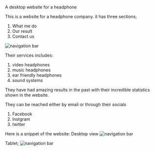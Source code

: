A desktop website for a headphone 

This is a website for a headphone company. it has three sections;
1. What me do
2. Our result
3. Contact us

![navigation bar](/images/headphones_hero_1.jpg)

Their services includes:
1. video headphones
2. music headphones
3. ear friendly headphones
4. sound systems

They have had amazing results in the past with their incredible statistics shown in the website.

They can be reached either by email or through their socials
1. Facebook
2. Instgram
3. twitter

Here is a snippet of the website: 
Desktop view
![navigation bar](/images/01_headphones_desktop@2x.png)
 
Tablet;
![navigation bar](/images/01_headphones_tablet@2x.png)

